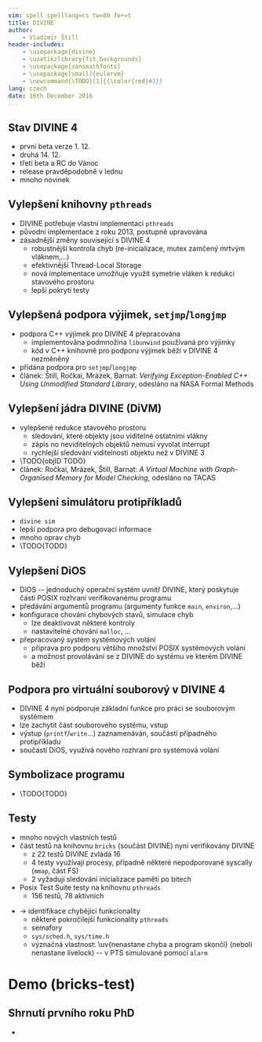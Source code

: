 ```yaml
---
vim: spell spelllang=cs tw=80 fo+=t
title: DIVINE
author:
    - Vladimír Štill
header-includes:
    - \usepackage{divine}
    - \usetikzlibrary{fit,backgrounds}
    - \usepackage{sansmathfonts}
    - \usepackage[small]{eulervm}
    - \newcommand{\TODO}[1]{{\color{red}#1}}
lang: czech
date: 16th December 2016
...
```


## Stav DIVINE 4

*   první beta verze 1. 12.
*   druhá 14. 12.
*   třetí beta a RC do Vánoc
*   release pravděpodobně v lednu
*   mnoho novinek

## Vylepšení knihovny `pthreads`

*   DIVINE potřebuje vlastní implementaci `pthreads`
*   původní implementace z roku 2013, postupně upravována
*   zásadnější změny související s DIVINE 4
    *   robustnější kontrola chyb (re-inicializace, mutex zamčený mrtvým
        vláknem,…)
    *   efektivnější Thread-Local Storage
    *   nová implementace umožňuje využít symetrie vláken k redukci stavového
        prostoru
    *   lepší pokrytí testy

## Vylepšená podpora výjimek, `setjmp`/`longjmp`

*   podpora C++ výjimek pro DIVINE 4 přepracována
    *   implementována podmnožina `libunwind` používaná pro výjimky
    *   kód v C++ knihovně pro podporu výjimek běží v DIVINE 4 nezměněný
*   přidána podpora pro `setjmp`/`longjmp`
*   článek: Štill, Ročkai, Mrázek, Barnat: *Verifying Exception-Enabled C++ Using
    Unmodified Standard Library*, odesláno na NASA Formal Methods

## Vylepšení jádra DIVINE (DiVM)

*   vylepšené redukce stavového prostoru
    *   sledování, které objekty jsou viditelné ostatními vlákny
    *   zápis no neviditelných objektů nemusí vyvolat interrupt
    *   rychlejší sledování viditelnosti objektu než v DIVINE 3
*   \TODO{objID TODO}
*   článek: Ročkai, Mrázek, Štill, Barnat: *A Virtual Machine with
    Graph-Organised Memory for Model Checking*, odesláno na TACAS

## Vylepšení simulátoru protipříkladů

*   `divine sim`
*   lepší podpora pro debugovací informace
*   mnoho oprav chyb
*   \TODO{TODO}

## Vylepšení DiOS

*   DiOS -- jednoduchý operační systém uvnitř DIVINE, který poskytuje části
    POSIX rozhraní verifikovanému programu
*   předávání argumentů programu (argumenty funkce `main`, `environ`,…)
*   konfigurace chování chybových stavů, simulace chyb
    *   lze deaktivovat některé kontroly
    *   nastavitelné chování `malloc`, …
*   přepracovaný systém systémových volání
    *   příprava pro podporu většího množství POSIX systémových volání
    *   a možnost provolávání se z DIVINE do systému ve kterém DIVINE běží

## Podpora pro virtuální souborový v DIVINE 4

*   DIVINE 4 nyní podporuje základní funkce pro práci se souborovým systémem
*   lze zachytit část souborového systému, vstup
*   výstup (`printf`/`write`…) zaznamenáván, součástí případného protipříkladu
*   součástí DiOS, využívá nového rozhraní pro systémová volání

## Symbolizace programu

*   \TODO{TODO}

## Testy

-   mnoho nových vlastních testů
-   část testů na knihovnu `bricks` (součást DIVINE) nyní verifikovány DIVINE
    *   z 22 testů DIVINE zvládá 16
    *   4 testy využívají procesy, případně některé nepodporované
        syscally (`mmap`, část FS)
    *   2 vyžadují sledování inicializace paměti po bitech
-   Posix Test Suite testy na knihovnu `pthreads`
    *   156 testů, 78 aktivních
*   $\rightarrow$ identifikace chybějící funkcionality
    *   některé pokročilejší funkcionality `pthreads`
    *   semafory
    *   `sys/sched.h`, `sys/time.h`
    *   význačná vlastnost: \uv{nenastane chyba a program skončí} (neboli
        nenastane livelock) -- v PTS simulované pomocí `alarm`

# Demo (bricks-test)

## Shrnutí prvního roku PhD

*   


